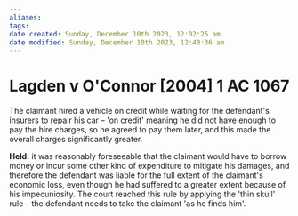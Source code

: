 ```yaml
---
aliases: 
tags: 
date created: Sunday, December 10th 2023, 12:02:25 am
date modified: Sunday, December 10th 2023, 12:40:36 am
---
```


# Lagden v O'Connor [2004] 1 AC 1067

The claimant hired a vehicle on credit while waiting for the defendant's insurers to repair his car – 'on credit' meaning he did not have enough to pay the hire charges, so he agreed to pay them later, and this made the overall charges significantly greater.

**Held:** it was reasonably foreseeable that the claimant would have to borrow money or incur some other kind of expenditure to mitigate his damages, and therefore the defendant was liable for the full extent of the claimant's economic loss, even though he had suffered to a greater extent because of his impecuniosity. The court reached this rule by applying the 'thin skull' rule – the defendant needs to take the claimant 'as he finds him'.

